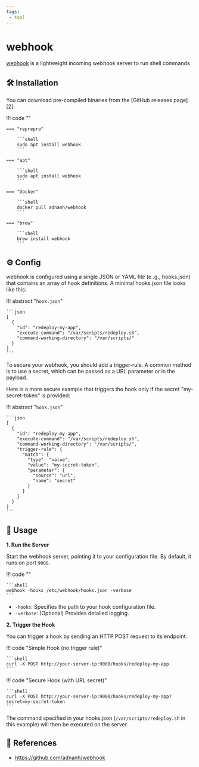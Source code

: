 ```yaml
---
tags:
 - tool
---
```

# webhook

[webhook][1] is a lightweight incoming webhook server to run shell commands

## :hammer_and_wrench: Installation

You can download pre-compiled binaries from the [GitHub releases page][2].

!!! code ""

    === "reprepro"

        ```shell
        sudo apt install webhook
        ```

    === "apt"

        ```shell
        sudo apt install webhook
        ```

    === "Docker"

        ```shell
        docker pull adnanh/webhook
        ```

    === "brew"

        ```shell
        brew install webhook
        ```

## :gear: Config

webhook is configured using a single JSON or YAML file (e..g., hooks.json) that contains an array of hook definitions.
A minimal hooks.json file looks like this:

!!! abstract "`hook.json`"

    ```json
    [
      {
        "id": "redeploy-my-app",
        "execute-command": "/var/scripts/redeploy.sh",
        "command-working-directory": "/var/scripts/"
      }
    ]
    ```

To secure your webhook, you should add a trigger-rule. A common method is to use a secret, which can be passed as a URL parameter or in the payload.

Here is a more secure example that triggers the hook only if the secret "my-secret-token" is provided:

!!! abstract "`hook.json`"

    ```json
    [
      {
        "id": "redeploy-my-app",
        "execute-command": "/var/scripts/redeploy.sh",
        "command-working-directory": "/var/scripts/",
        "trigger-rule": {
          "match": {
            "type": "value",
            "value": "my-secret-token",
            "parameter": {
              "source": "url",
              "name": "secret"
            }
          }
        }
      }
    ]
    ```

## :pencil: Usage

**1. Run the Server**

Start the webhook server, pointing it to your configuration file. By default, it runs on port `9000`.

!!! code ""

    ```shell
    webhook -hooks /etc/webhook/hooks.json -verbose
    ```

- `-hooks`: Specifies the path to your hook configuration file.
- `-verbose`: (Optional) Provides detailed logging.

**2. Trigger the Hook**

You can trigger a hook by sending an HTTP POST request to its endpoint.

!!! code "Simple Hook (no trigger rule)"

    ```shell
    curl -X POST http://your-server-ip:9000/hooks/redeploy-my-app
    ```

!!! code "Secure Hook (with URL secret)"

    ```shell
    curl -X POST http://your-server-ip:9000/hooks/redeploy-my-app?secret=my-secret-token
    ```

The command specified in your hooks.json (`/var/scripts/redeploy.sh` in this example) will then be executed on the server.

## :link: References

- <https://github.com/adnanh/webhook>

[1]: <https://github.com/adnanh/webhook>



